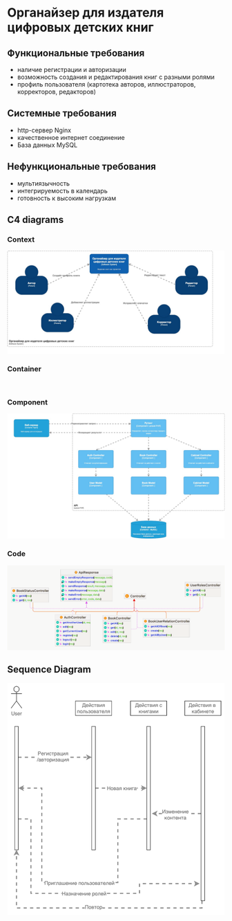 # Органайзер для издателя цифровых детских книг

## Функциональные требования

- наличие регистрации и авторизации
- возможность создания и редактирования книг с разными ролями
- профиль пользователя (картотека авторов, иллюстраторов, корректоров, редакторов)

## Системные требования

- http-сервер Nginx
- качественное интернет соединение
- База данных MySQL

## Нефункциональные требования
- мультиязычность
- интегрируемость в календарь
- готовность к высоким нагрузкам

## C4 diagrams

### Context

<img alt="" src="https://raw.githubusercontent.com/ig0r174/BooksLaravel/master/public/diagrams/c4/Context.png"/>

### Container

<img alt="" src="https://raw.githubusercontent.com/ig0r174/BooksLaravel/master/public/diagrams/c4/Container.png"/>

### Component

<img alt="" src="https://raw.githubusercontent.com/ig0r174/BooksLaravel/master/public/diagrams/c4/Component.png"/>

### Code

<img alt="" src="https://raw.githubusercontent.com/ig0r174/BooksLaravel/master/public/diagrams/c4/Code.png"/>

## Sequence Diagram

<img alt="" src="https://raw.githubusercontent.com/ig0r174/BooksLaravel/master/public/diagrams/sequence/sequence.png"/>

